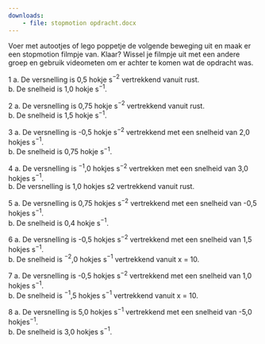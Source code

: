 ```yaml
---
downloads:
    - file: stopmotion opdracht.docx
---
```


Voer met autootjes of lego poppetje de volgende beweging uit en maak er een stopmotion filmpje van. Klaar? Wissel je filmpje uit met een andere groep en gebruik videometen om er achter te komen wat de opdracht was.

1	a.	De versnelling is 0,5 hokje s$^{-2}$ vertrekkend vanuit rust.\
	b.	De snelheid is 1,0 hokje s$^{-1}$.

2	a.	De versnelling is 0,75 hokje s$^{-2}$ vertrekkend vanuit rust.\
	b.	De snelheid is 1,5 hokje s$^{-1}$.

3	a.	De versnelling is -0,5 hokje s$^{-2}$ vertrekkend met een snelheid van 2,0 hokjes s$^{-1}$.\
	b.	De snelheid is 0,75 hokje s$^{-1}$.

4	a.	De versnelling is $^{-1}$,0 hokjes s$^{-2}$ vertrekken met een snelheid van 3,0 hokjes s$^{-1}$.\
	b.	De versnelling is 1,0 hokjes s2 vertrekkend vanuit rust.

5	a.	De versnelling is 0,75 hokjes s$^{-2}$ vertrekkend met een snelheid van -0,5 hokjes s$^{-1}$.\
	b.	De snelheid is 0,4 hokje s$^{-1}$.

6	a.	De versnelling is -0,5 hokjes s$^{-2}$ vertrekkend met een snelheid van 1,5 hokjes s$^{-1}$.\
	b.	De snelheid is $^{-2}$,0 hokjes s$^{-1}$ vertrekkend vanuit x = 10.

7	a.	De versnelling is -0,5 hokjes s$^{-2}$ vertrekkend met een snelheid van 1,0 hokjes s$^{-1}$.\
	b.	De snelheid is $^{-1}$,5 hokjes s$^{-1}$ vertrekkend vanuit x = 10.

8	a.	De versnelling is 5,0 hokjes s$^{-1}$ vertrekkend met een snelheid van -5,0 hokjes$^{-1}$.\
	b.	De snelheid is 3,0 hokjes s$^{-1}$.

